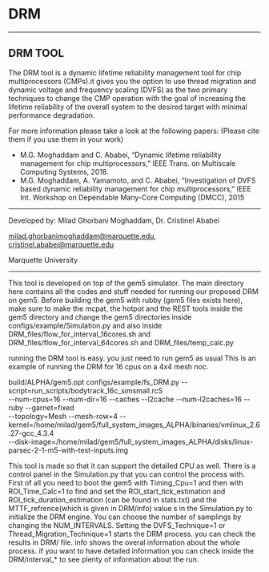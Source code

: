 # DRM
-------------------------------------------------------------------------------------
 DRM TOOL
-------------------------------------------------------------------------------------
The DRM tool is a dynamic lifetime reliability management tool for chip multiprocessors
(CMPs).it gives you the option to use thread migration and dynamic voltage and frequency
 scaling (DVFS) as the two primary techniques to change the CMP operation with the goal
 of increasing the lifetime reliability of the overall system to the desired target with
 minimal performance degradation.

For more information please take a look at the following papers:
(Please cite them if you use them in your work)
  - M.G. Moghaddam and C. Ababei, “Dynamic lifetime reliability management for chip 
    multiprocessors,” IEEE Trans. on Multiscale Computing Systems, 2018.
  - M.G. Moghaddam, A. Yamamoto, and C. Ababei, “Investigation of DVFS based dynamic 
    reliability management for chip multiprocessors,” IEEE Int. Workshop on Dependable
    Many-Core Computing (DMCC), 2015
-------------------------------------------------------------------------------------
Developed by: Milad Ghorbani Moghaddam, Dr. Cristinel Ababei

milad.ghorbanimoghaddam@marquette.edu, cristinel.ababei@marquette.edu

Marquette University

-------------------------------------------------------------------------------------
This tool is developed on top of the gem5 simulator. The main directory here contains
 all the codes and stuff needed for running our proposed DRM on gem5.
Before building the gem5 with rubby (gem5 files exists here), make sure to make the 
mcpat, the hotpot and the REST tools inside the gem5 directory and change the gem5 
directories inside configs/example/Simulation.py and also inside 
DRM_files/flow_for_interval_16cores.sh and DRM_files/flow_for_interval_64cores.sh 
and DRM_files/temp_calc.py

running the DRM tool is easy. you just need to run gem5 as usual
This is an example of running the DRM for 16 cpus on a 4x4 mesh noc.

build/ALPHA/gem5.opt configs/example/fs_DRM.py  --script=run_scripts/bodytrack_16c_simsmall.rcS\
 --num-cpus=16 --num-dir=16 --caches --l2cache --num-l2caches=16 --ruby --garnet=fixed\
 --topology=Mesh --mesh-row=4 --kernel=/home/milad/gem5/full_system_images_ALPHA/binaries/vmlinux_2.6.27-gcc_4.3.4\
 --disk-image=/home/milad/gem5/full_system_images_ALPHA/disks/linux-parsec-2-1-m5-with-test-inputs.img

This tool is made so that it can support the detailed CPU as well.
There is a control panel in the Simulation.py that you can control the process with.
First of all you need to boot the gem5 with Timing_Cpu=1 and then with ROI_Time_Calc=1
 to find and set the ROI_start_tick_estimation and ROI_tick_duration_estimation
 (can be found in stats.txt) and the MTTF_refrence(which is given in DRM/info) value
s in the Simulation.py to initialize the DRM engine.
You can choose the number of samplings by changing the NUM_INTERVALS.
Setting the DVFS_Technique=1 or Thread_Migration_Technique=1 starts the DRM process.
 you can check the results in DRM/ file. info shows the overal information about the
 whole process. if you want to have detailed information you can check inside
 the DRM/interval_* to see plenty of information about the run.
